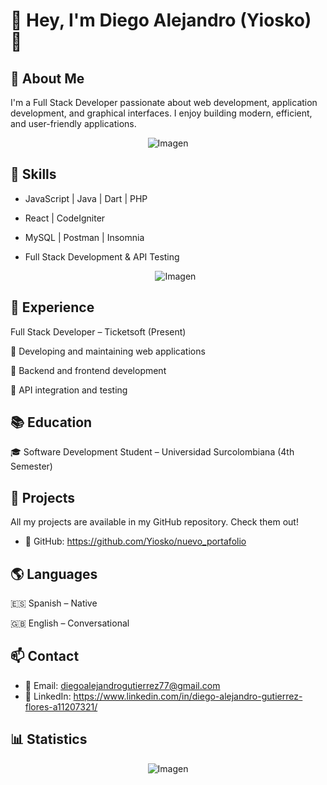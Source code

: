 # 👋 Hey, I'm Diego Alejandro (Yiosko) 🚀

## 🌟 About Me
I'm a Full Stack Developer passionate about web development, application development, and graphical interfaces. I enjoy building modern, efficient, and user-friendly applications.

  <p align="center">
    <img src="https://i.postimg.cc/MK1C8MY6/360016600-291156673315624-972967837495691433-n.jpg" alt="Imagen">
  </p>

## 🚀 Skills

- JavaScript | Java | Dart | PHP

- React | CodeIgniter

- MySQL | Postman | Insomnia

- Full Stack Development & API Testing

  <p align="center">
    <img src="https://github-readme-stats.vercel.app/api/top-langs/?username=Yiosko&title_color=fff&icon_color=79ff97&text_color=9f9f9f&bg_color=151515" alt="Imagen">
  </p>


## 💼 Experience
Full Stack Developer – Ticketsoft (Present)

🔹 Developing and maintaining web applications

🔹 Backend and frontend development

🔹 API integration and testing

## 📚 Education
🎓 Software Development Student – Universidad Surcolombiana (4th Semester)

## 📂 Projects
All my projects are available in my GitHub repository. Check them out!
- 🔗 GitHub: https://github.com/Yiosko/nuevo_portafolio

## 🌎 Languages
🇪🇸 Spanish – Native

🇬🇧 English – Conversational

## 📫 Contact
- 📩 Email: diegoalejandrogutierrez77@gmail.com
- 💼 LinkedIn: https://www.linkedin.com/in/diego-alejandro-gutierrez-flores-a11207321/

## 📊 Statistics

  <p align="center">
    <img src="https://github-readme-stats.vercel.app/api?username=Yiosko&rank_icon=github&title_color=fff&icon_color=79ff97&text_color=9f9f9f&bg_color=151515" alt="Imagen">
  </p>
